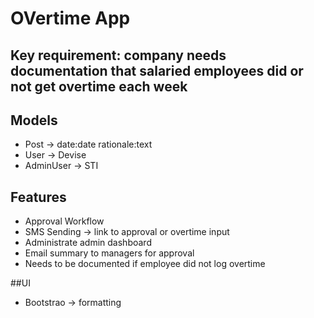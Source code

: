 # OVertime App

## Key requirement: company needs documentation that salaried employees did or not get overtime each week

## Models
- Post      -> date:date rationale:text
- User      -> Devise
- AdminUser -> STI

## Features
- Approval Workflow
- SMS Sending -> link to approval or overtime input
- Administrate admin dashboard
- Email summary to managers for approval
- Needs to be documented if employee did not log overtime

##UI
- Bootstrao -> formatting
